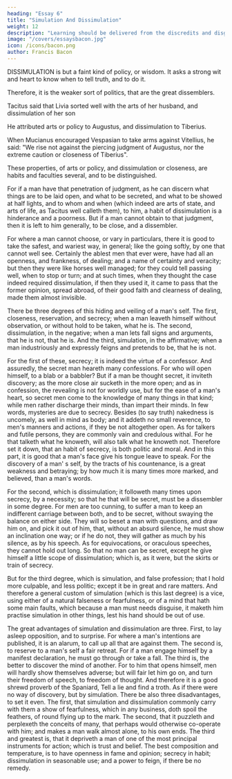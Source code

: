 ```yaml
---
heading: "Essay 6"
title: "Simulation And Dissimulation"
weight: 12
description: "Learning should be delivered from the discredits and disgraces which it has received from disguised ignorance"
image: "/covers/essaysbacon.jpg"
icon: /icons/bacon.png
author: Francis Bacon
---
```




DISSIMULATION is but a faint kind of policy, or wisdom. It asks a strong wit and heart to know when to tell truth, and to do it. 

Therefore, it is the weaker sort of politics, that are the great dissemblers.

Tacitus said that Livia sorted well with the arts of her husband, and dissimulation of her son

He attributed arts or policy to Augustus, and dissimulation to Tiberius. 

When Mucianus encouraged Vespasian to take arms against Vitellius, he said: "We rise not against the piercing judgment of Augustus, nor the extreme caution or closeness of Tiberius". 

These properties, of arts or policy, and dissimulation or closeness, are habits and faculties several, and to be distinguished. 

For if a man have that penetration of judgment, as he can discern what things are to be laid open, and what to be secreted, and what to be showed at half lights, and to whom and when (which indeed are arts of state, and arts of life, as Tacitus well calleth them), to him, a habit of dissimulation is a hinderance and a poorness. But if a man cannot obtain to that judgment, then it is left to him generally, to be close, and a dissembler. 

For where a man cannot choose, or vary in particulars, there it is good to take the safest, and wariest way, in general; like the going softly, by one that cannot well see. Certainly the ablest men that ever were, have had all an openness, and frankness, of dealing; and a name of certainty and veracity; but then they were like horses well managed; for they could tell passing well, when to stop or turn; and at such times, when they thought the case indeed required dissimulation, if then they used it, it came to pass that the former opinion, spread abroad, of their good faith and clearness of dealing, made them almost invisible.

There be three degrees of this hiding and veiling of a man's self. The first, closeness, reservation, and secrecy; when a man leaveth himself without observation, or without hold to be taken, what he is. The second, dissimulation, in the negative; when a man lets fall signs and arguments, that he is not, that he is. And the third, simulation, in the affirmative; when a man industriously and expressly feigns and pretends to be, that he is not.

For the first of these, secrecy; it is indeed the virtue of a confessor. And assuredly, the secret man heareth many confessions. For who will open himself, to a blab or a babbler? But if a man be thought secret, it inviteth discovery; as the more close air sucketh in the more open; and as in confession, the revealing is not for worldly use, but for the ease of a man's heart, so secret men come to the knowledge of many things in that kind; while men rather discharge their minds, than impart their minds. In few words, mysteries are due to secrecy. Besides (to say truth) nakedness is uncomely, as well in mind as body; and it addeth no small reverence, to men's manners and actions, if they be not altogether open. As for talkers and futile persons, they are commonly vain and credulous withal. For he that talketh what he knoweth, will also talk what he knoweth not. Therefore set it down, that an habit of secrecy, is both politic and moral. And in this part, it is good that a man's face give his tongue leave to speak. For the discovery of a man' s self, by the tracts of his countenance, is a great weakness and betraying; by how much it is many times more marked, and believed, than a man's words.

For the second, which is dissimulation; it followeth many times upon secrecy, by a necessity; so that he that will be secret, must be a dissembler in some degree. For men are too cunning, to suffer a man to keep an indifferent carriage between both, and to be secret, without swaying the balance on either side. They will so beset a man with questions, and draw him on, and pick it out of him, that, without an absurd silence, he must show an inclination one way; or if he do not, they will gather as much by his silence, as by his speech. As for equivocations, or oraculous speeches, they cannot hold out long. So that no man can be secret, except he give himself a little scope of dissimulation; which is, as it were, but the skirts or train of secrecy.

But for the third degree, which is simulation, and false profession; that I hold more culpable, and less politic; except it be in great and rare matters. And therefore a general custom of simulation (which is this last degree) is a vice, using either of a natural falseness or fearfulness, or of a mind that hath some main faults, which because a man must needs disguise, it maketh him practise simulation in other things, lest his hand should be out of use.

The great advantages of simulation and dissimulation are three. First, to lay asleep opposition, and to surprise. For where a man's intentions are published, it is an alarum, to call up all that are against them. The second is, to reserve to a man's self a fair retreat. For if a man engage himself by a manifest declaration, he must go through or take a fall. The third is, the better to discover the mind of another. For to him that opens himself, men will hardly show themselves adverse; but will fair let him go on, and turn their freedom of speech, to freedom of thought. And therefore it is a good shrewd proverb of the Spaniard, Tell a lie and find a troth. As if there were no way of discovery, but by simulation. There be also three disadvantages, to set it even. The first, that simulation and dissimulation commonly carry with them a show of fearfulness, which in any business, doth spoil the feathers, of round flying up to the mark. The second, that it puzzleth and perplexeth the conceits of many, that perhaps would otherwise co-operate with him; and makes a man walk almost alone, to his own ends. The third and greatest is, that it depriveth a man of one of the most principal instruments for action; which is trust and belief. The best composition and temperature, is to have openness in fame and opinion; secrecy in habit; dissimulation in seasonable use; and a power to feign, if there be no remedy.




